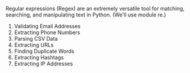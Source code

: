Regular expressions (Regex) are an extremely versatile tool for matching, searching, and manipulating text in Python.
(We'll use module re.)

1. Validating Email Addresses
2. Extracting Phone Numbers
3. Parsing CSV Data
4. Extracting URLs
5. Finding Duplicate Words
6. Extracting Hashtags
7. Extracting IP Addresses